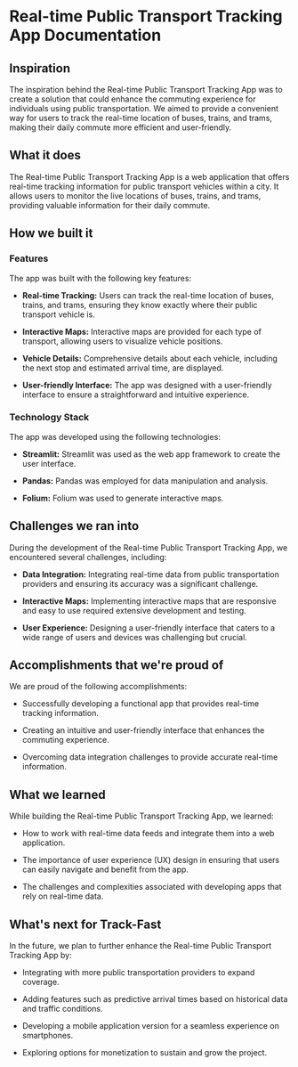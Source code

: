 # Real-time Public Transport Tracking App Documentation

## Inspiration

The inspiration behind the Real-time Public Transport Tracking App was to create a solution that could enhance the commuting experience for individuals using public transportation. We aimed to provide a convenient way for users to track the real-time location of buses, trains, and trams, making their daily commute more efficient and user-friendly.

## What it does

The Real-time Public Transport Tracking App is a web application that offers real-time tracking information for public transport vehicles within a city. It allows users to monitor the live locations of buses, trains, and trams, providing valuable information for their daily commute.

## How we built it

### Features

The app was built with the following key features:

- **Real-time Tracking:** Users can track the real-time location of buses, trains, and trams, ensuring they know exactly where their public transport vehicle is.

- **Interactive Maps:** Interactive maps are provided for each type of transport, allowing users to visualize vehicle positions.

- **Vehicle Details:** Comprehensive details about each vehicle, including the next stop and estimated arrival time, are displayed.

- **User-friendly Interface:** The app was designed with a user-friendly interface to ensure a straightforward and intuitive experience.

### Technology Stack

The app was developed using the following technologies:

- **Streamlit:** Streamlit was used as the web app framework to create the user interface.

- **Pandas:** Pandas was employed for data manipulation and analysis.

- **Folium:** Folium was used to generate interactive maps.

## Challenges we ran into

During the development of the Real-time Public Transport Tracking App, we encountered several challenges, including:

- **Data Integration:** Integrating real-time data from public transportation providers and ensuring its accuracy was a significant challenge.

- **Interactive Maps:** Implementing interactive maps that are responsive and easy to use required extensive development and testing.

- **User Experience:** Designing a user-friendly interface that caters to a wide range of users and devices was challenging but crucial.

## Accomplishments that we're proud of

We are proud of the following accomplishments:

- Successfully developing a functional app that provides real-time tracking information.

- Creating an intuitive and user-friendly interface that enhances the commuting experience.

- Overcoming data integration challenges to provide accurate real-time information.

## What we learned

While building the Real-time Public Transport Tracking App, we learned:

- How to work with real-time data feeds and integrate them into a web application.

- The importance of user experience (UX) design in ensuring that users can easily navigate and benefit from the app.

- The challenges and complexities associated with developing apps that rely on real-time data.

## What's next for Track-Fast

In the future, we plan to further enhance the Real-time Public Transport Tracking App by:

- Integrating with more public transportation providers to expand coverage.

- Adding features such as predictive arrival times based on historical data and traffic conditions.

- Developing a mobile application version for a seamless experience on smartphones.

- Exploring options for monetization to sustain and grow the project.
